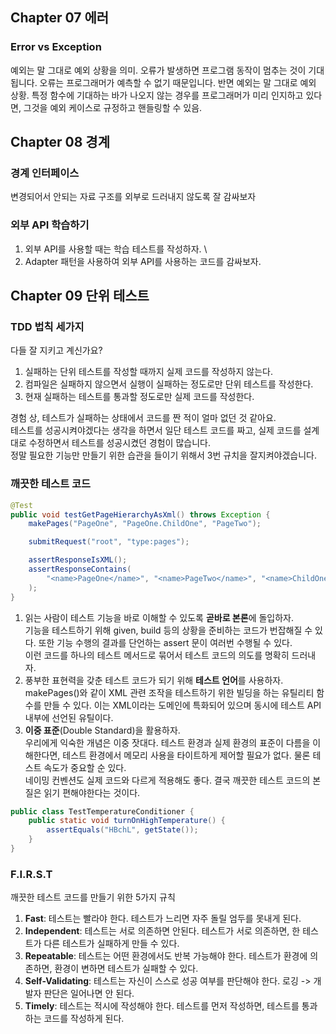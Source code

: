 ## Chapter 07 에러
### Error vs Exception
예외는 말 그대로 예외 상황을 의미. 오류가 발생하면 프로그램 동작이 멈추는 것이 기대됩니다.
오류는 프로그래머가 예측할 수 없기 때문입니다.
반면 예외는 말 그대로 예외 상황. 특정 함수에 기대하는 바가 나오지 않는 경우를 프로그래머가 미리 인지하고 있다면, 그것을 예외 케이스로 규정하고 핸들링할 수 있음.

## Chapter 08 경계
### 경계 인터페이스
변경되어서 안되는 자료 구조를 외부로 드러내지 않도록 잘 감싸보자

### 외부 API 학습하기
1. 외부 API를 사용할 때는 학습 테스트를 작성하자. \
2. Adapter 패턴을 사용하여 외부 API를 사용하는 코드를 감싸보자.

## Chapter 09 단위 테스트
### TDD 법칙 세가지
다들 잘 지키고 계신가요?
1. 실패하는 단위 테스트를 작성할 때까지 실제 코드를 작성하지 않는다.
2. 컴파일은 실패하지 않으면서 실행이 실패하는 정도로만 단위 테스트를 작성한다.
3. 현재 실패하는 테스트를 통과할 정도로만 실제 코드를 작성한다.

경험 상, 테스트가 실패하는 상태에서 코드를 짠 적이 얼마 없던 것 같아요. \
테스트를 성공시켜야겠다는 생각을 하면서 일단 테스트 코드를 짜고,
실제 코드를 설계대로 수정하면서 테스트를 성공시켰던 경험이 많습니다. \
정말 필요한 기능만 만들기 위한 습관을 들이기 위해서 3번 규치을 잘지켜야겠습니다.

### 깨끗한 테스트 코드
```java
@Test
public void testGetPageHierarchyAsXml() throws Exception {
    makePages("PageOne", "PageOne.ChildOne", "PageTwo");

    submitRequest("root", "type:pages");

    assertResponseIsXML();
    assertResponseContains(
        "<name>PageOne</name>", "<name>PageTwo</name>", "<name>ChildOne</name>"
    );
}
```
1. 읽는 사람이 테스트 기능을 바로 이해할 수 있도록 **곧바로 본론**에 돌입하자. \
기능을 테스트하기 위해 given, build 등의 상황을 준비하는 코드가 번잡해질 수 있다.
또한 기능 수행의 결과를 단언하는 assert 문이 여러번 수행될 수 있다. \
이런 코드를 하나의 테스트 메서드로 묶어서 테스트 코드의 의도를 명확히 드러내자.
2. 풍부한 표현력을 갖춘 테스트 코드가 되기 위해 **테스트 언어**를 사용하자. \
makePages()와 같이 XML 관련 조작을 테스트하기 위한 빌딩을 하는 유틸리티 함수를 만들 수 있다. 
이는 XML이라는 도메인에 특화되어 있으며 동시에 테스트 API 내부에 선언된 유틸이다.
3. **이중 표준**(Double Standard)을 활용하자. \
우리에게 익숙한 개념은 이중 잣대다. 
테스트 환경과 실제 환경의 표준이 다름을 이해한다면, 
테스트 환경에서 메모리 사용을 타이트하게 제어할 필요가 없다. 물론 테스트 속도가 중요할 순 있다. \
네이밍 컨벤션도 실제 코드와 다르게 적용해도 좋다. 결국 깨끗한 테스트 코드의 본질은 읽기 편해야한다는 것이다.
```java
public class TestTemperatureConditioner {
    public static void turnOnHighTemperature() {
        assertEquals("HBchL", getState());
    }
}
```
### F.I.R.S.T
깨끗한 테스트 코드를 만들기 위한 5가지 규칙
1. **Fast**: 테스트는 빨라야 한다. 테스트가 느리면 자주 돌릴 엄두를 못내게 된다.
2. **Independent**: 테스트는 서로 의존하면 안된다. 테스트가 서로 의존하면, 한 테스트가 다른 테스트가 실패하게 만들 수 있다.
3. **Repeatable**: 테스트는 어떤 환경에서도 반복 가능해야 한다. 테스트가 환경에 의존하면, 환경이 변하면 테스트가 실패할 수 있다.
4. **Self-Validating**: 테스트는 자신이 스스로 성공 여부를 판단해야 한다. 로깅 -> 개발자 판단은 일어나면 안 된다.
5. **Timely**: 테스트는 적시에 작성해야 한다. 테스트를 먼저 작성하면, 테스트를 통과하는 코드를 작성하게 된다.

